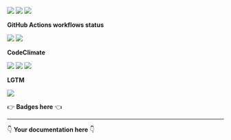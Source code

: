 ![](https://img.shields.io/github/package-json/v/kaskadi/get-amz-listing-report)
![](https://img.shields.io/badge/code--style-standard-blue)
![](https://img.shields.io/github/license/kaskadi/get-amz-listing-report?color=blue)

**GitHub Actions workflows status**

![](https://img.shields.io/github/workflow/status/kaskadi/get-amz-listing-report/deploy?label=deployed&logo=Amazon%20AWS)
[![](https://img.shields.io/github/workflow/status/kaskadi/get-amz-listing-report/build?label=build&logo=mocha)](https://github.com/kaskadi/get-amz-listing-report/actions?query=workflow%3Abuild)
<!-- Only for branches which are not release/** or master -->
<!-- ![](https://img.shields.io/github/workflow/status/kaskadi/get-amz-listing-report/syntax-test?label=syntax-test&logo=serverless) -->

**CodeClimate**

[![](https://img.shields.io/codeclimate/maintainability/kaskadi/get-amz-listing-report?label=maintainability&logo=Code%20Climate)](https://codeclimate.com/github/kaskadi/get-amz-listing-report)
[![](https://img.shields.io/codeclimate/tech-debt/kaskadi/get-amz-listing-report?label=technical%20debt&logo=Code%20Climate)](https://codeclimate.com/github/kaskadi/get-amz-listing-report)
[![](https://img.shields.io/codeclimate/coverage/kaskadi/get-amz-listing-report?label=test%20coverage&logo=Code%20Climate)](https://codeclimate.com/github/kaskadi/get-amz-listing-report)

**LGTM**

[![](https://img.shields.io/lgtm/grade/javascript/github/kaskadi/get-amz-listing-report?label=code%20quality&logo=LGTM)](https://lgtm.com/projects/g/kaskadi/get-amz-listing-report/?mode=list&logo=LGTM)

:point_right: **Badges here** :point_left:

****

:point_down: **Your documentation here** :point_down:
